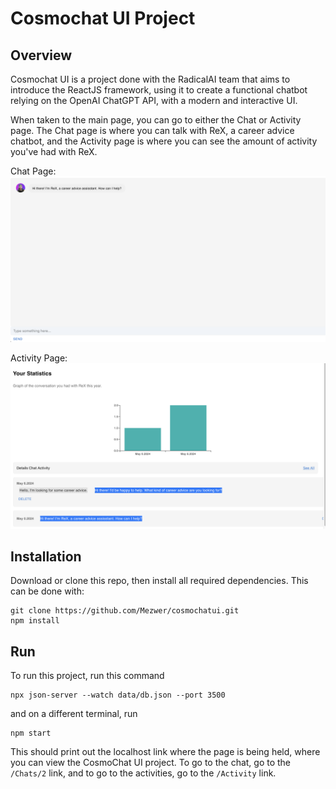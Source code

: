 # Cosmochat UI Project

## Overview
Cosmochat UI is a project done with the RadicalAI team that aims to introduce the ReactJS framework, using it to create a functional chatbot relying on the OpenAI ChatGPT API, with a modern and interactive UI. 

When taken to the main page, you can go to either the Chat or Activity page. The Chat page is where you can talk with ReX, a career advice chatbot, and the Activity page is where you can see the amount of activity you've had with ReX.

Chat Page:
![alt text](readme/image.png)

Activity Page:
![alt text](readme/image2.png)
## Installation
Download or clone this repo, then install all required dependencies. This can be done with:
```
git clone https://github.com/Mezwer/cosmochatui.git
npm install
```

## Run
To run this project, run this command
```
npx json-server --watch data/db.json --port 3500
```
and on a different terminal, run
```
npm start
```
This should print out the localhost link where the page is being held, where you can view the CosmoChat UI project. To go to the chat, go to the `/Chats/2` link, and to go to the activities, go to the `/Activity` link.